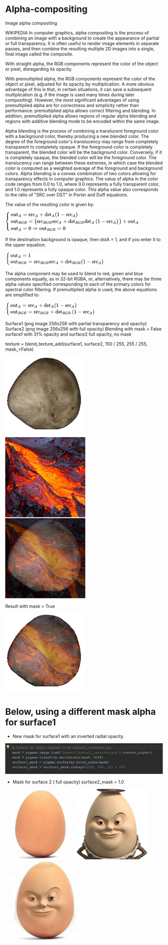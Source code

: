 # Alpha-compositing
Image alpha compositing

WIKIPEDIA 
In computer graphics, alpha compositing is the process of combining an image with a background to create the appearance of partial or full transparency. It is often useful to render image elements in separate passes, and then combine the resulting multiple 2D images into a single, final image called the composite.

With straight alpha, the RGB components represent the color of the object or pixel, disregarding its opacity.

With premultiplied alpha, the RGB components represent the color of the object or pixel, adjusted for its opacity by multiplication. A more obvious advantage of this is that, in certain situations, it can save a subsequent multiplication (e.g. if the image is used many times during later compositing). However, the most significant advantages of using premultiplied alpha are for correctness and simplicity rather than performance: premultiplied alpha allows correct filtering and blending. In addition, premultiplied alpha allows regions of regular alpha blending and regions with additive blending mode to be encoded within the same image.

Alpha blending is the process of combining a translucent foreground color with a background color, thereby producing a new blended color. The degree of the foreground color's translucency may range from completely transparent to completely opaque. If the foreground color is completely transparent, the blended color will be the background color. Conversely, if it is completely opaque, the blended color will be the foreground color. The translucency can range between these extremes, in which case the blended color is computed as a weighted average of the foreground and background colors.
Alpha blending is a convex combination of two colors allowing for transparency effects in computer graphics. The value of alpha in the color code ranges from 0.0 to 1.0, where 0.0 represents a fully transparent color, and 1.0 represents a fully opaque color. 
This alpha value also corresponds to the ratio of "SRC over DST" in Porter and Duff equations.

The value of the resulting color is given by:

![alt text](https://github.com/yoyoberenguer/Alpha-compositing/blob/master/equation1.png) 

If the destination background is opaque, then dstA = 1, and if you enter it to the upper equation:

![alt text](https://github.com/yoyoberenguer/Alpha-compositing/blob/master/equation2.png)

The alpha component may be used to blend to red, green and blue components equally, as in 32-bit RGBA, or, alternatively, there may be three alpha values specified corresponding to each of the primary colors for spectral color filtering.
If premultiplied alpha is used, the above equations are simplified to:

![alt text](https://github.com/yoyoberenguer/Alpha-compositing/blob/master/equation3.png)

Surface1 (png image 256x256 with partial transparency and opacity)
Surface2 (png image 256x256 with full opacity)
Blending with mask = False 
surface1 with 31% opacity and surface2 full opacity, no mask

texture = blend_texture_add(surface1, surface2, 150 / 255, 255 / 255, mask_=False)


![alt_text](https://github.com/yoyoberenguer/Alpha-compositing/blob/master/Assets/Asteroid.png)   ![alt_text](https://github.com/yoyoberenguer/Alpha-compositing/blob/master/Assets/Lava.png)   ![alt_text](https://github.com/yoyoberenguer/Alpha-compositing/blob/master/Assets/Blend_no_mask.png)



Result with mask = True

![alt_text](https://github.com/yoyoberenguer/Alpha-compositing/blob/master/Assets/Blend.png)


# Below, using a different mask alpha for surface1 

- New mask for surface1 with an inverted radial opacity.

![alt_text](https://github.com/yoyoberenguer/Alpha-compositing/blob/master/Mask1.png)

- Mask for surface 2 ( full opacity)
surface2_mask = 1.0 

![alt_text](https://github.com/yoyoberenguer/Alpha-compositing/blob/master/Assets/Egg.png)   ![alt_text](https://github.com/yoyoberenguer/Alpha-compositing/blob/master/Assets/Humpty.jpg)   ![alt_text](https://github.com/yoyoberenguer/Alpha-compositing/blob/master/Assets/Blend_Humpty.png)
